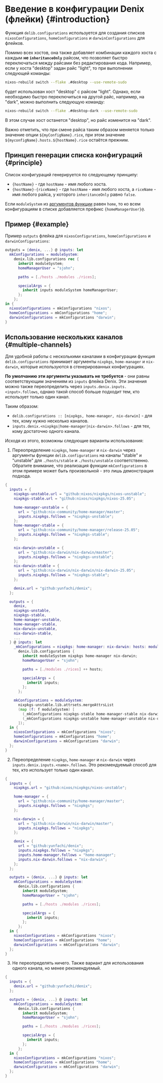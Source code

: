 # Введение в конфигурации Denix (флейки) {#introduction}
Функция `delib.configurations` используется для создания списков `nixosConfigurations`, `homeConfigurations` и `darwinConfigurations` для флейков.

Помимо всех хостов, она также добавляет комбинации каждого хоста с каждым **не `inheritanceOnly`** райсом, что позволяет быстро переключаться между райсами без редактирования кода. Например, если у хоста "desktop" задан райс "light", то при выполнении следующей команды:

```sh
nixos-rebuild switch --flake .#desktop --use-remote-sudo
```

будет использован хост "desktop" с райсом "light". Однако, если необходимо быстро переключиться на другой райс, например, на "dark", можно выполнить следующую команду:

```sh
nixos-rebuild switch --flake .#desktop-dark --use-remote-sudo
```

В этом случае хост останется "desktop", но райс изменится на "dark".

Важно отметить, что при смене райса таким образом меняется только значение опции `${myConfigName}.rice`, при этом значение `${myconfigName}.hosts.${hostName}.rice` остаётся прежним.

## Принцип генерации списка конфигураций {#principle}
Список конфигураций генерируется по следующему принципу:

- `{hostName}` - где `hostName` - имя любого хоста.
- `{hostName}-{riceName}` - где `hostName` - имя любого хоста, а `riceName` - имя любого райса, у которого `inheritanceOnly` равно `false`.

Если `moduleSystem` из [аргументов функции](/ru/configurations/structure#function-arguments) равен `home`, то ко всем конфигурациям в списке добавляется префикс `{homeManagerUser}@`.

## Пример {#example}
Пример `outputs` флейка для `nixosConfigurations`, `homeConfigurations` и `darwinConfigurations`:

```nix
outputs = {denix, ...} @ inputs: let
  mkConfigurations = moduleSystem:
    denix.lib.configurations rec {
      inherit moduleSystem;
      homeManagerUser = "sjohn";

      paths = [./hosts ./modules ./rices];

      specialArgs = {
        inherit inputs moduleSystem homeManagerUser;
      };
    };
in {
  nixosConfigurations = mkConfigurations "nixos";
  homeConfigurations = mkConfigurations "home";
  darwinConfigurations = mkConfigurations "darwin";
}
```

## Использование нескольких каналов {#multiple-channels}
Для удобной работы с несколькими каналами в конфигурации функция `delib.configurations` принимает аргументы `nixpkgs`, `home-manager` и `nix-darwin`, которые используются в сгенерированных конфигурациях.

**По умолчанию эти аргументы указывать не требуется** - они равны соответствующим значениям из `inputs` флейка Denix. Эти значения можно также переопределить через `inputs.denix.inputs.<input>.follows`, однако такой способ больше подходит тем, кто использует только один канал.

Таким образом:
- `delib.configurations :: [nixpkgs, home-manager, nix-darwin]` - для тех, кому нужно несколько каналов.
- `inputs.denix.<nixpkgs|home-manager|nix-darwin>.follows` - для тех, кому достаточно одного канала.

Исходя из этого, возможны следующие варианты использования:

1. Переопределение `nixpkgs`, `home-manager` и `nix-darwin` через аргументы функции `delib.configurations` на каналы "stable" и "unstable" для `./hosts/stable` и `./hosts/unstable` соответственно. Обратите внимание, что реализация функции `mkConfigurations` в этом примере может быть произвольной - это лишь демонстрация подхода.
```nix
{
  inputs = {
    nixpkgs-unstable.url = "github:nixos/nixpkgs/nixos-unstable";
    nixpkgs-stable.url = "github:nixos/nixpkgs/nixos-25.05";

    home-manager-unstable = {
      url = "github:nix-community/home-manager/master";
      inputs.nixpkgs.follows = "nixpkgs-unstable";
    };
    home-manager-stable = {
      url = "github:nix-community/home-manager/release-25.05";
      inputs.nixpkgs.follows = "nixpkgs-stable";
    };

    nix-darwin-unstable = {
      url = "github:nix-darwin/nix-darwin/master";
      inputs.nixpkgs.follows = "nixpkgs-unstable";
    };
    nix-darwin-stable = {
      url = "github:nix-darwin/nix-darwin/nix-darwin-25.05";
      inputs.nixpkgs.follows = "nixpkgs-stable";
    };

    denix.url = "github:yunfachi/denix";
  };

  outputs = {
    denix,
    nixpkgs-unstable,
    nixpkgs-stable,
    home-manager-unstable,
    home-manager-stable,
    nix-darwin-unstable,
    nix-darwin-stable,
    ...
  } @ inputs: let
    _mkConfigurations = nixpkgs: home-manager: nix-darwin: hosts: moduleSystem:
      denix.lib.configurations {
        inherit moduleSystem nixpkgs home-manager nix-darwin;
        homeManagerUser = "sjohn";

        paths = [./modules ./rices] ++ hosts;

        specialArgs = {
          inherit inputs;
        };
      };

    mkConfigurations = moduleSystem:
      nixpkgs-unstable.lib.attrsets.mergeAttrsList
      (map (f: f moduleSystem) [
        (_mkConfigurations nixpkgs-stable home-manager-stable nix-darwin-stable [./hosts/stable])
        (_mkConfigurations nixpkgs-unstable home-manager-unstable nix-darwin-unstable [./hosts/unstable])
      ]);
  in {
    nixosConfigurations = mkConfigurations "nixos";
    homeConfigurations = mkConfigurations "home";
    darwinConfigurations = mkConfigurations "darwin";
  };
}
```

2. Переопределение `nixpkgs`, `home-manager` и `nix-darwin` через `inputs.denix.inputs.<name>.follows`. Это рекомендуемый способ для тех, кто использует только один канал.
```nix
{
  inputs = {
    nixpkgs.url = "github:nixos/nixpkgs/nixos-unstable";

    home-manager = {
      url = "github:nix-community/home-manager/master";
      inputs.nixpkgs.follows = "nixpkgs";
    };

    nix-darwin = {
      url = "github:nix-darwin/nix-darwin/master";
      inputs.nixpkgs.follows = "nixpkgs";
    };

    denix = {
      url = "github:yunfachi/denix";
      inputs.nixpkgs.follows = "nixpkgs";
      inputs.home-manager.follows = "home-manager";
      inputs.nix-darwin.follows = "nix-darwin";
    };
  };

  outputs = {denix, ...} @ inputs: let
    mkConfigurations = moduleSystem:
      denix.lib.configurations {
        inherit moduleSystem;
        homeManagerUser = "sjohn";

        paths = [./hosts ./modules ./rices];

        specialArgs = {
          inherit inputs;
        };
      };
  in {
    nixosConfigurations = mkConfigurations "nixos";
    homeConfigurations = mkConfigurations "home";
    darwinConfigurations = mkConfigurations "darwin";
  };
}
```

3. Не переопределять ничего. Также вариант для использования одного канала, но менее рекомендуемый.
```nix
{
  inputs = {
    denix.url = "github:yunfachi/denix";
  };

  outputs = {denix, ...} @ inputs: let
    mkConfigurations = moduleSystem:
      denix.lib.configurations {
        inherit moduleSystem;
        homeManagerUser = "sjohn";

        paths = [./hosts ./modules ./rices];

        specialArgs = {
          inherit inputs;
        };
      };
  in {
    nixosConfigurations = mkConfigurations "nixos";
    homeConfigurations = mkConfigurations "home";
    darwinConfigurations = mkConfigurations "darwin";
  };
}
```
